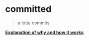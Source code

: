 # committed

> a lotta commits

**[Explanation of why and how it works](https://dev.to/cursorsdottsx/which-github-repo-is-going-to-have-the-most-commits-434)**

